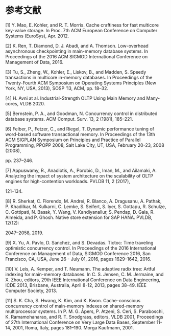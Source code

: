 # 参考文献<a name="ZH-CN_TOPIC_0280548462"></a>

\[1\] Y. Mao, E. Kohler, and R. T. Morris. Cache craftiness for fast multicore key-value storage. In Proc. 7th ACM European Conference on Computer Systems \(EuroSys\), Apr. 2012.

\[2\] K. Ren, T. Diamond, D. J. Abadi, and A. Thomson. Low-overhead asynchronous checkpointing in main-memory database systems. In Proceedings of the 2016 ACM SIGMOD International Conference on Management of Data, 2016.

\[3\] Tu, S., Zheng, W., Kohler, E., Liskov, B., and Madden, S. Speedy transactions in multicore in-memory databases. In Proceedings of the Twenty-Fourth ACM Symposium on Operating Systems Principles \(New York, NY, USA, 2013\), SOSP ’13, ACM, pp. 18–32.

\[4\] H. Avni at al. Industrial-Strength OLTP Using Main Memory and Many-cores, VLDB 2020.

\[5\] Bernstein, P. A., and Goodman, N. Concurrency control in distributed database systems. ACM Comput. Surv. 13, 2 \(1981\), 185–221.

\[6\] Felber, P., Fetzer, C., and Riegel, T. Dynamic performance tuning of word-based software transactional memory. In Proceedings of the 13th ACM SIGPLAN Symposium on Principles and Practice of Parallel Programming, PPOPP 2008, Salt Lake City, UT, USA, February 20-23, 2008 \(2008\),

pp. 237–246.

\[7\] Appuswamy, R., Anadiotis, A., Porobic, D., Iman, M., and Ailamaki, A. Analyzing the impact of system architecture on the scalability of OLTP engines for high-contention workloads. PVLDB 11, 2 \(2017\),

121–134.

\[8\] R. Sherkat, C. Florendo, M. Andrei, R. Blanco, A. Dragusanu, A. Pathak, P. Khadilkar, N. Kulkarni, C. Lemke, S. Seifert, S. Iyer, S. Gottapu, R. Schulze, C. Gottipati, N. Basak, Y. Wang, V. Kandiyanallur, S. Pendap, D. Gala, R. Almeida, and P. Ghosh. Native store extension for SAP HANA. PVLDB, 12\(12\):

2047–2058, 2019.

\[9\] X. Yu, A. Pavlo, D. Sanchez, and S. Devadas. Tictoc: Time traveling optimistic concurrency control. In Proceedings of the 2016 International Conference on Management of Data, SIGMOD Conference 2016, San Francisco, CA, USA, June 26 - July 01, 2016, pages 1629–1642, 2016.

\[10\] V. Leis, A. Kemper, and T. Neumann. The adaptive radix tree: Artful indexing for main-memory databases. In C. S. Jensen, C. M. Jermaine, and X. Zhou, editors, 29th IEEE International Conference on Data Engineering, ICDE 2013, Brisbane, Australia, April 8-12, 2013, pages 38–49. IEEE Computer Society, 2013.

\[11\] S. K. Cha, S. Hwang, K. Kim, and K. Kwon. Cache-conscious concurrency control of main-memory indexes on shared-memory multiprocessor systems. In P. M. G. Apers, P. Atzeni, S. Ceri, S. Paraboschi, K. Ramamohanarao, and R. T. Snodgrass, editors, VLDB 2001, Proceedings of 27th International Conference on Very Large Data Bases, September 11-14, 2001, Roma, Italy, pages 181–190. Morga Kaufmann, 2001.
